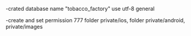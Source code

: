 -crated database name "tobacco_factory" use utf-8 general

-create and set permission 777 folder private/ios, folder private/android, private/images